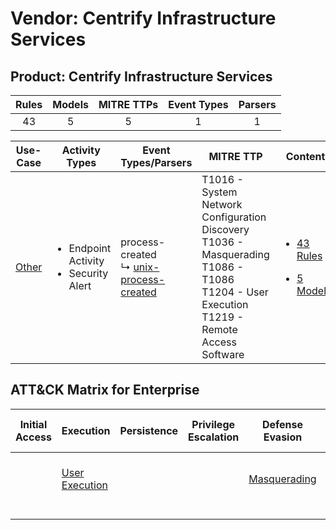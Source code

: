 Vendor: Centrify Infrastructure Services
========================================
Product: Centrify Infrastructure Services
-----------------------------------------
| Rules | Models | MITRE TTPs | Event Types | Parsers |
|:-----:|:------:|:----------:|:-----------:|:-------:|
|  43   |   5    |     5      |      1      |    1    |

|                Use-Case                | Activity Types                                             | Event Types/Parsers                                                                              | MITRE TTP                                                                                                                                               | Content                                                                                                                                             |
|:--------------------------------------:| ---------------------------------------------------------- | ------------------------------------------------------------------------------------------------ | ------------------------------------------------------------------------------------------------------------------------------------------------------- | --------------------------------------------------------------------------------------------------------------------------------------------------- |
| [Other](../../../UseCases/uc_other.md) | <ul><li>Endpoint Activity</li><li>Security Alert</li></ul> |  process-created<br> ↳ [unix-process-created](Parsers/parserContent_unix-process-created.md)<br> | T1016 - System Network Configuration Discovery<br>T1036 - Masquerading<br>T1086 - T1086<br>T1204 - User Execution<br>T1219 - Remote Access Software<br> | [<ul><li>43 Rules</li></ul><ul><li>5 Models</li></ul>](Rules_Models/r_m_centrify_infrastructure_services_centrify_infrastructure_services_Other.md) |

ATT&CK Matrix for Enterprise
----------------------------
| Initial Access | Execution                                                           | Persistence | Privilege Escalation | Defense Evasion                                                   | Credential Access | Discovery                                                                                   | Lateral Movement | Collection | Command and Control                                                         | Exfiltration | Impact |
| -------------- | ------------------------------------------------------------------- | ----------- | -------------------- | ----------------------------------------------------------------- | ----------------- | ------------------------------------------------------------------------------------------- | ---------------- | ---------- | --------------------------------------------------------------------------- | ------------ | ------ |
|                | [User Execution](https://attack.mitre.org/techniques/T1204)<br><br> |             |                      | [Masquerading](https://attack.mitre.org/techniques/T1036)<br><br> |                   | [System Network Configuration Discovery](https://attack.mitre.org/techniques/T1016)<br><br> |                  |            | [Remote Access Software](https://attack.mitre.org/techniques/T1219)<br><br> |              |        |